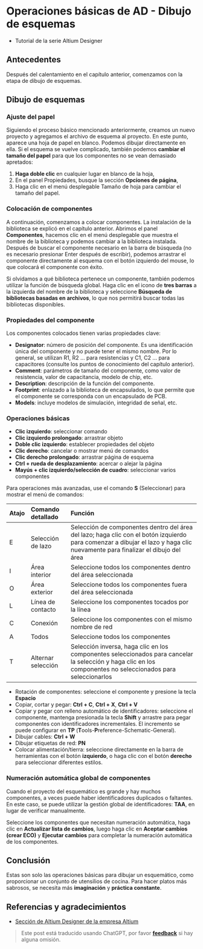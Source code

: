 # Operaciones básicas de AD - Dibujo de esquemas

- Tutorial de la serie Altium Designer

## Antecedentes

Después del calentamiento en el capítulo anterior, comenzamos con la etapa de dibujo de esquemas.

## Dibujo de esquemas

### Ajuste del papel

Siguiendo el proceso básico mencionado anteriormente, creamos un nuevo proyecto y agregamos el archivo de esquema al proyecto. En este punto, aparece una hoja de papel en blanco. Podemos dibujar directamente en ella. Si el esquema se vuelve complicado, también podemos **cambiar el tamaño del papel** para que los componentes no se vean demasiado apretados:

1. **Haga doble clic** en cualquier lugar en blanco de la hoja,
2. En el panel Propiedades, busque la sección **Opciones de página**,
3. Haga clic en el menú desplegable Tamaño de hoja para cambiar el tamaño del papel.

### Colocación de componentes

A continuación, comenzamos a colocar componentes. La instalación de la biblioteca se explicó en el capítulo anterior. Abrimos el panel **Componentes**, hacemos clic en el menú desplegable que muestra el nombre de la biblioteca y podemos cambiar a la biblioteca instalada. Después de buscar el componente necesario en la barra de búsqueda (no es necesario presionar Enter después de escribir), podemos arrastrar el componente directamente al esquema con el botón izquierdo del mouse, lo que colocará el componente con éxito.

Si olvidamos a qué biblioteca pertenece un componente, también podemos utilizar la función de búsqueda global. Haga clic en el icono de **tres barras** a la izquierda del nombre de la biblioteca y seleccione **Búsqueda de bibliotecas basadas en archivos**, lo que nos permitirá buscar todas las bibliotecas disponibles.

### Propiedades del componente

Los componentes colocados tienen varias propiedades clave:

- **Designator**: número de posición del componente. Es una identificación única del componente y no puede tener el mismo nombre. Por lo general, se utilizan R1, R2 ... para resistencias y C1, C2 ... para capacitores (consulte los puntos de conocimiento del capítulo anterior).
- **Comment**: parámetros de tamaño del componente, como valor de resistencia, valor de capacitancia, modelo de chip, etc.
- **Description**: descripción de la función del componente.
- **Footprint**: enlazado a la biblioteca de encapsulados, lo que permite que el componente se corresponda con un encapsulado de PCB.
- **Models**: incluye modelos de simulación, integridad de señal, etc.

### Operaciones básicas

- **Clic izquierdo**: seleccionar comando
- **Clic izquierdo prolongado**: arrastrar objeto
- **Doble clic izquierdo**: establecer propiedades del objeto
- **Clic derecho**: cancelar o mostrar menú de comandos
- **Clic derecho prolongado**: arrastrar página de esquema
- **Ctrl + rueda de desplazamiento**: acercar o alejar la página
- **Mayús + clic izquierdo/selección de cuadro**: seleccionar varios componentes

Para operaciones más avanzadas, use el comando **S** (Seleccionar) para mostrar el menú de comandos:

| Atajo | Comando detallado | Función |
| :----- | :---------------- | :------------------------------------------------------------------- |
| E      | Selección de lazo | Selección de componentes dentro del área del lazo; haga clic con el botón izquierdo para comenzar a dibujar el lazo y haga clic nuevamente para finalizar el dibujo del área |
| I      | Área interior | Seleccione todos los componentes dentro del área seleccionada |
| O      | Área exterior | Seleccione todos los componentes fuera del área seleccionada |
| L      | Línea de contacto | Seleccione los componentes tocados por la línea |
| C      | Conexión | Seleccione los componentes con el mismo nombre de red |
| A      | Todos | Seleccione todos los componentes |
| T      | Alternar selección | Selección inversa, haga clic en los componentes seleccionados para cancelar la selección y haga clic en los componentes no seleccionados para seleccionarlos |

- Rotación de componentes: seleccione el componente y presione la tecla **Espacio**
- Copiar, cortar y pegar: **Ctrl + C**, **Ctrl + X**, **Ctrl + V**
- Copiar y pegar con relleno automático de identificadores: seleccione el componente, mantenga presionada la tecla **Shift** y arrastre para pegar componentes con identificadores incrementales. El incremento se puede configurar en **TP** (**T**ools-**P**reference-Schematic-General).
- Dibujar cables: **Ctrl + W**
- Dibujar etiquetas de red: **PN**
- Colocar alimentación/tierra: seleccione directamente en la barra de herramientas con el botón **izquierdo**, o haga clic con el botón **derecho** para seleccionar diferentes estilos.

### Numeración automática global de componentes

Cuando el proyecto del esquemático es grande y hay muchos componentes, a veces puede haber identificadores duplicados o faltantes. En este caso, se puede utilizar la gestión global de identificadores: **TAA**, en lugar de verificar manualmente.

Seleccione los componentes que necesitan numeración automática, haga clic en **Actualizar lista de cambios**, luego haga clic en **Aceptar cambios (crear ECO)** y **Ejecutar cambios** para completar la numeración automática de los componentes.

## Conclusión

Estas son solo las operaciones básicas para dibujar un esquemático, como proporcionar un conjunto de utensilios de cocina. Para hacer platos más sabrosos, se necesita más **imaginación** y **práctica constante**.

## Referencias y agradecimientos

- [Sección de Altium Designer de la empresa Altium](https://seujxh.wordpress.com/2018/09/30/altium%e5%85%ac%e5%8f%b8altium-designer%e4%b8%93%e6%a0%8f/)

> Este post está traducido usando ChatGPT, por favor [**feedback**](https://github.com/linyuxuanlin/Wiki_MkDocs/issues/new) si hay alguna omisión.